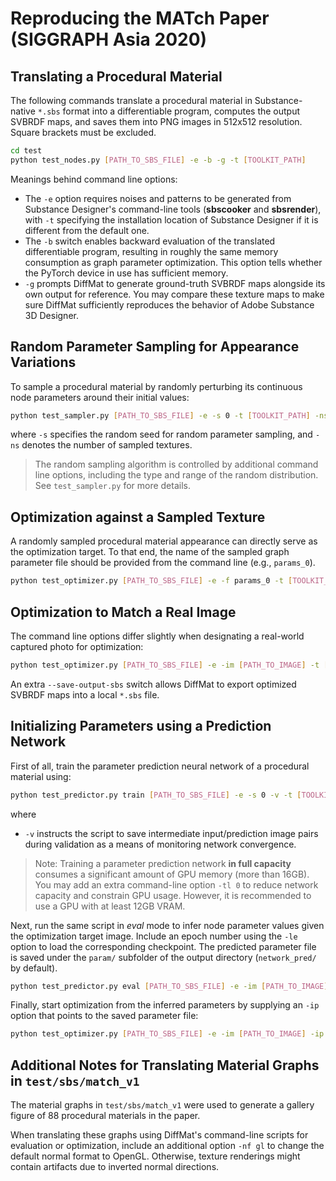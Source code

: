 # Reproducing the MATch Paper (SIGGRAPH Asia 2020)

## Translating a Procedural Material

The following commands translate a procedural material in Substance-native `*.sbs` format into a differentiable program, computes the output SVBRDF maps, and saves them into PNG images in 512x512 resolution. Square brackets must be excluded.
```bash
cd test
python test_nodes.py [PATH_TO_SBS_FILE] -e -b -g -t [TOOLKIT_PATH]
```
Meanings behind command line options:
- The `-e` option requires noises and patterns to be generated from Substance Designer's command-line tools (**sbscooker** and **sbsrender**), with `-t` specifying the installation location of Substance Designer if it is different from the default one.
- The `-b` switch enables backward evaluation of the translated differentiable program, resulting in roughly the same memory consumption as graph parameter optimization. This option tells whether the PyTorch device in use has sufficient memory.
- `-g` prompts DiffMat to generate ground-truth SVBRDF maps alongside its own output for reference. You may compare these texture maps to make sure DiffMat sufficiently reproduces the behavior of Adobe Substance 3D Designer.

## Random Parameter Sampling for Appearance Variations

To sample a procedural material by randomly perturbing its continuous node parameters around their initial values:
```bash
python test_sampler.py [PATH_TO_SBS_FILE] -e -s 0 -t [TOOLKIT_PATH] -ns 5
```
where `-s` specifies the random seed for random parameter sampling, and `-ns` denotes the number of sampled textures.

> The random sampling algorithm is controlled by additional command line options, including the type and range of the random distribution. See `test_sampler.py` for more details.

## Optimization against a Sampled Texture

A randomly sampled procedural material appearance can directly serve as the optimization target. To that end, the name of the sampled graph parameter file should be provided from the command line (e.g., `params_0`).
```bash
python test_optimizer.py [PATH_TO_SBS_FILE] -e -f params_0 -t [TOOLKIT_PATH]
```

## Optimization to Match a Real Image

The command line options differ slightly when designating a real-world captured photo for optimization:
```bash
python test_optimizer.py [PATH_TO_SBS_FILE] -e -im [PATH_TO_IMAGE] -t [TOOLKIT_PATH] --save-output-sbs
```
An extra `--save-output-sbs` switch allows DiffMat to export optimized SVBRDF maps into a local `*.sbs` file.
<!-- Unlike the source material graph, the exported SBS file merely links texture maps using Bitmap nodes and therefore can not accommodate arbitrary resolutions. -->

## Initializing Parameters using a Prediction Network

First of all, train the parameter prediction neural network of a procedural material using:
```bash
python test_predictor.py train [PATH_TO_SBS_FILE] -e -s 0 -v -t [TOOLKIT_PATH]
```
where
- `-v` instructs the script to save intermediate input/prediction image pairs during validation as a means of monitoring network convergence.

> Note: Training a parameter prediction network **in full capacity** consumes a significant amount of GPU memory (more than 16GB). You may add an extra command-line option `-tl 0` to reduce network capacity and constrain GPU usage. However, it is recommended to use a GPU with at least 12GB VRAM.

Next, run the same script in _eval_ mode to infer node parameter values given the optimization target image. Include an epoch number using the `-le` option to load the corresponding checkpoint. The predicted parameter file is saved under the `param/` subfolder of the output directory (`network_pred/` by default).
```bash
python test_predictor.py eval [PATH_TO_SBS_FILE] -e -im [PATH_TO_IMAGE] -le [LOAD_EPOCH] -t [TOOLKIT_PATH]
```

Finally, start optimization from the inferred parameters by supplying an `-ip` option that points to the saved parameter file:
```bash
python test_optimizer.py [PATH_TO_SBS_FILE] -e -im [PATH_TO_IMAGE] -ip [PATH_TO_PARAM_FILE] -t [TOOLKIT_PATH]
```

## Additional Notes for Translating Material Graphs in `test/sbs/match_v1`

The material graphs in `test/sbs/match_v1` were used to generate a gallery figure of 88 procedural materials in the paper.

When translating these graphs using DiffMat's command-line scripts for evaluation or optimization, include an additional option `-nf gl` to change the default normal format to OpenGL. Otherwise, texture renderings might contain artifacts due to inverted normal directions.
